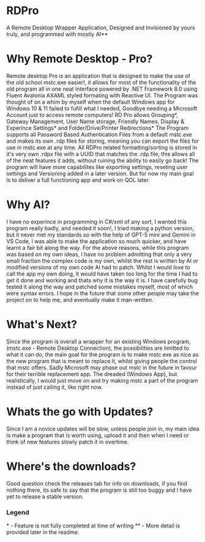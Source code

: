 # RDPro
A Remote Desktop Wrapper Application, Designed and Invisioned by yours truly, and programmed with mostly AI**

<h1>Why Remote Desktop - Pro?</h1>
Remote desktop Pro is an application that is designed to make the use of the old school mstc.exe easier!, it allows for most of the functionality of the old program all in one neat interface powered by .NET Framework 8.0 using Fluent Avalonia AXAML styled formating with Reactive UI. The Program was thought of on a whim by myself when the default Windows app for Windows 10 & 11 failed to fufill what I needed, Goodbye needing a Microsoft Account just to access remote computers! RD Pro allows Grouping*, Gateway Management, User Name storage, Friendly Names, Display & Experince Settings* and Folder/Drive/Printer Redirections*
<break></break>
The Program supports all Password Based Authentication Files from a default mstc.exe and makes its own .rdp files for storing, meaning you can export the files for use in mstc.exe at any time. All RDPro related formatting/sorting is stored in it's very own .rdpx file with a UUID that matches the .rdp file, this allows all of the neat features it adds, without ruining the ability to easily go back!
<break></break>
The program will have more capabilites like exporting settings, reseting user settings and Versioning added in a later version. But for now my main goal is to deliver a full functioning app and work on QOL later.

<h1>Why AI?</h1>
I have no experince in programming in C#/xml of any sort, I wanted this program really badly, and needed it soon!, I tried making a python version, but it never met my standards so with the help of GPT-5 mini and Gemini in VS Code, i was able to make the application so much quicker, and have learnt a fair bit along the way. For the above reasons, while this program was based on my own ideas, I have no problem admitting that only a very small fraction the complex code is my own, whilst the rest is written by AI or modified versions of my own code AI had to patch. Whilst I would love to call the app my own doing, it would have taken too long for the time I had to get it done and working and thats why it is the way it is. I have carefully bug tested it along the way and patched some mistakes myself, most of which were syntax errors. I hope in the future that some other people may take the project on to help me, and eventually make it man-written.

<h1>What's Next?</h1>
Since the program is overall a wrapper for an existing Windows program, (mstc.exe - Remote Desktop Connection), the possibilities are limitted to what it can do, the main goal for the program is to make mstc.exe as nice as the new program that is meant to replace it, whilst giving people the control that mstc offers. Sadly Microsoft may phase out mstc in the future in favour for their terrible replacement app. The dreaded (Windows App), but realistically, I would just move on and try making mstc a part of the program instead of just calling it, like right now.

<h1>Whats the go with Updates?</h1>
Since I am a novice updates will be slow, unless people join in, my main idea is make a program that is worth using, upload it and then when I need or think of new features slowly patch it in overtime.

<h1>Where's the downloads?</h1>
Good question check the releases tab for info on downloads, if you find nothing there, its safe to say that the program is still too buggy and I have yet to release a stable version.

<h3>Legend</h3>
* - Feature is not fully completed at time of writing
** - More detail is provided later in the readme.
